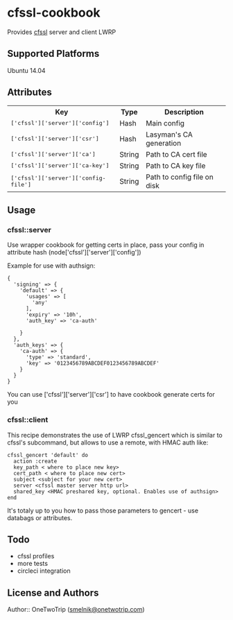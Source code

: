 # cfssl-cookbook

Provides [cfssl](https://cfssl.org)  server and client LWRP

## Supported Platforms

Ubuntu 14.04

## Attributes

<table>
  <tr>
    <th>Key</th>
    <th>Type</th>
    <th>Description</th>
  </tr>
  <tr>
    <td><tt>['cfssl']['server']['config']</tt></td>
    <td>Hash</td>
    <td>Main config</td>
  </tr>
  <tr>
    <td><tt>['cfssl']['server']['csr']</tt></td>
    <td>Hash</td>
    <td>Lasyman's CA generation</td>
  </tr>
  <tr>
    <td><tt>['cfssl']['server']['ca']</tt></td>
    <td>String</td>
    <td>Path to CA cert file</td>
  </tr>
  <tr>
    <td><tt>['cfssl']['server']['ca-key']</tt></td>
    <td>String</td>
    <td>Path to CA key file</td>
  </tr>
  <tr>
    <td><tt>['cfssl']['server']['config-file']</tt></td>
    <td>String</td>
    <td>Path to config file on disk</td>
  </tr>
</table>

## Usage

### cfssl::server

Use wrapper cookbook for getting certs in place, pass your config in attribute hash (node['cfssl']['server']['config'])

Example for use with authsign:
```
{
  'signing' => {
    'default' => {
      'usages' => [
        'any'
      ],
      'expiry' => '10h',
      'auth_key' => 'ca-auth'

    }
  },
  'auth_keys' => {
    'ca-auth' => {
      'type' => 'standard',
      'key' => '0123456789ABCDEF0123456789ABCDEF'
    }
  }
}
```

You can use ['cfssl']['server']['csr'] to have cookbook generate certs for you

### cfssl::client

This recipe demonstrates the use of LWRP cfssl_gencert which is similar to cfssl's subcommand, but allows to use a remote, with HMAC auth
like:
```
cfssl_gencert 'default' do
  action :create
  key_path < where to place new key>
  cert_path < where to place new cert>
  subject <subject for your new cert>
  server <cfssl master server http url>
  shared_key <HMAC preshared key, optional. Enables use of authsign>
end
```

It's totaly up to you how to pass those parameters to gencert - use databags or attributes.

## Todo

 - cfssl profiles
 - more tests
 - circleci integration

## License and Authors

Author:: OneTwoTrip (<smelnik@onetwotrip.com>)
